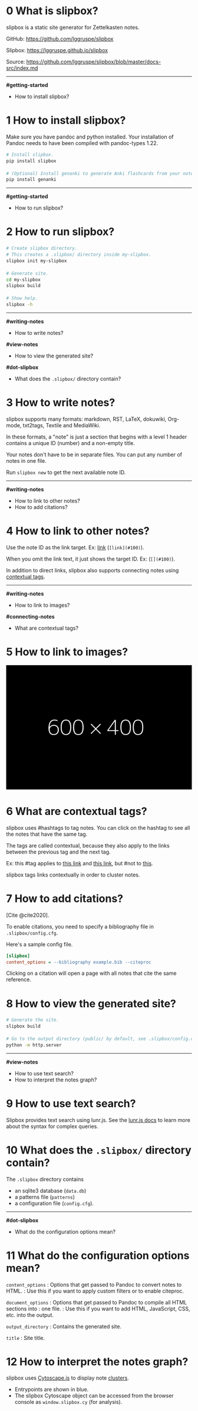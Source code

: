 # 0 What is slipbox?

slipbox is a static site generator for Zettelkasten notes.

GitHub: <https://github.com/lggruspe/slipbox>

Slipbox: <https://lggruspe.github.io/slipbox>

Source: <https://github.com/lggruspe/slipbox/blob/master/docs-src/index.md>

---

**#getting-started**

- How to install slipbox? [](#1)



# 1 How to install slipbox?

Make sure you have pandoc and python installed.
Your installation of Pandoc needs to have been compiled with
pandoc-types 1.22.

```bash
# Install slipbox.
pip install slipbox

# (Optional) Install genanki to generate Anki flashcards from your notes.
pip install genanki
```

---

**#getting-started**

- How to run slipbox? [](#2)



# 2 How to run slipbox?

```bash
# Create slipbox directory.
# This creates a .slipbox/ directory inside my-slipbox.
slipbox init my-slipbox

# Generate site.
cd my-slipbox
slipbox build

# Show help.
slipbox -h
```

---

**#writing-notes**

- How to write notes? [](#3)

**#view-notes**

- How to view the generated site? [](#8)

**#dot-slipbox**

- What does the `.slipbox/` directory contain? [](#10)



# 3 How to write notes?

slipbox supports many formats: markdown, RST, LaTeX, dokuwiki,
Org-mode, txt2tags, Textile and MediaWiki.

In these formats, a "note" is just a section that begins with a level 1
header contains a unique ID (number) and a non-empty title.

Your notes don't have to be in separate files.
You can put any number of notes in one file.

Run `slipbox new` to get the next available note ID.

---

**#writing-notes**

- How to link to other notes? [](#4)
- How to add citations? [](#7)



# 4 How to link to other notes?

Use the note ID as the link target.
Ex: [link](#100) (`[link](#100)`).

When you omit the link text, it just shows the target ID.
Ex: [](#100) (`[](#100)`).

In addition to direct links, slipbox also supports connecting notes
using [contextual tags](#6).

---

**#writing-notes**

- How to link to images? [](#5)

**#connecting-notes**

- What are contextual tags? [](#6)



# 5 How to link to images?

![Example](images/example.png)



# 6 What are contextual tags?

slipbox uses #hashtags to tag notes.
You can click on the hashtag to see all the notes that have the same
tag.

The tags are called contextual, because they also apply to the links
between the previous tag and the next tag.

Ex: this #tag applies to [this link](#100) and [this link](#101),
but #not to [this](#102).

slipbox tags links contextually in order to cluster notes.



# 7 How to add citations?

[Cite @cite2020].

To enable citations, you need to specify a bibliography file in
`.slipbox/config.cfg`.

Here's a sample config file.

```cfg
[slipbox]
content_options = --bibliography example.bib --citeproc
```

Clicking on a citation will open a page with all notes that cite the
same reference.



# 8 How to view the generated site?

```bash
# Generate the site.
slipbox build

# Go to the output directory (public/ by default, see .slipbox/config.cfg).
python -m http.server
```

---

**#view-notes**

- How to use text search? [](#9)
- How to interpret the notes graph? [](#12)



# 9 How to use text search?

Slipbox provides text search using lunr.js.
See the [lunr.js docs](https://lunrjs.com/guides/searching.html) to
learn more about the syntax for complex queries.



# 10 What does the `.slipbox/` directory contain?

The `.slipbox` directory contains

- an sqlite3 database (`data.db`)
- a patterns file (`patterns`)
- a configuration file (`config.cfg`).

---

**#dot-slipbox**

- What do the configuration options mean? [](#11)



# 11 What do the configuration options mean?

`content_options`
: Options that get passed to Pandoc to convert notes to HTML.
: Use this if you want to apply custom filters or to enable citeproc.

`document_options`
: Options that get passed to Pandoc to compile all HTML sections into
: one file.
: Use this if you want to add HTML, JavaScript, CSS, etc. into the output.

`output_directory`
: Contains the generated site.

`title`
: Site title.



# 12 How to interpret the notes graph?

slipbox uses [Cytoscape.js](https://js.cytoscape.org/) to display note
[clusters](#6).

-   Entrypoints are shown in blue.
-   The slipbox Cytoscape object can be accessed from the browser
    console as `window.slipbox.cy` (for analysis).
